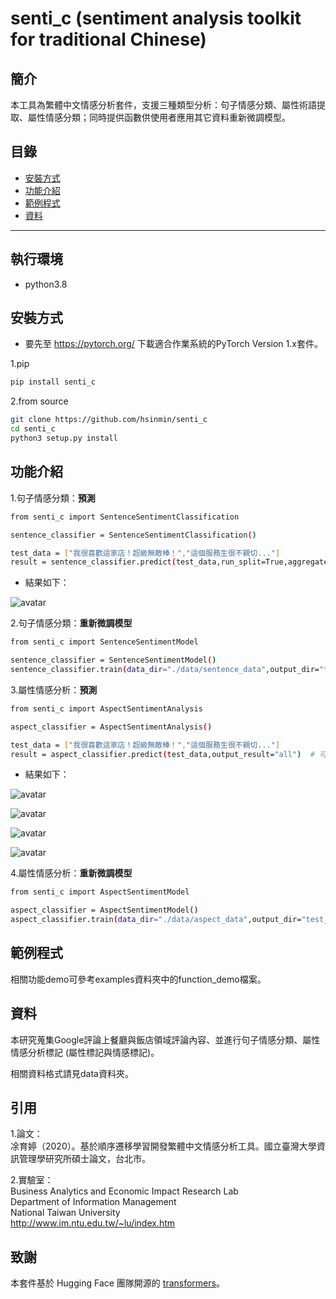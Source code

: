 # senti_c (sentiment analysis toolkit for traditional Chinese)

## 簡介
本工具為繁體中文情感分析套件，支援三種類型分析：句子情感分類、屬性術語提取、屬性情感分類；同時提供函數供使用者應用其它資料重新微調模型。

## 目錄
* [安裝方式](#安装方式)
* [功能介紹](#功能介紹)
* [範例程式](#範例程式)
* [資料](#資料)

---

## 執行環境
* python3.8 

## 安裝方式
* 要先至 https://pytorch.org/ 下載適合作業系統的PyTorch Version 1.x套件。

1.pip 
```bash
pip install senti_c 
```

2.from source

```bash
git clone https://github.com/hsinmin/senti_c
cd senti_c
python3 setup.py install
```

## 功能介紹
1.句子情感分類：**預測**

```bash
from senti_c import SentenceSentimentClassification

sentence_classifier = SentenceSentimentClassification()

test_data = ["我很喜歡這家店！超級無敵棒！","這個服務生很不親切..."]  
result = sentence_classifier.predict(test_data,run_split=True,aggregate_strategy=False)  # 可依據需求調整參數
```
    
* 結果如下：

![avatar](https://upload.cc/i1/2020/08/04/LsiTvH.jpg)


2.句子情感分類：**重新微調模型**

```bash
from senti_c import SentenceSentimentModel

sentence_classifier = SentenceSentimentModel()
sentence_classifier.train(data_dir="./data/sentence_data",output_dir="test_fine_tuning_sent")  # 可依據需求調整參數
```


3.屬性情感分析：**預測**

```bash
from senti_c import AspectSentimentAnalysis

aspect_classifier = AspectSentimentAnalysis()

test_data = ["我很喜歡這家店！超級無敵棒！","這個服務生很不親切..."]   
result = aspect_classifier.predict(test_data,output_result="all")  # 可依據需求調整參數
```
*  結果如下：

![avatar](https://upload.cc/i1/2020/08/04/sfOrPp.jpg)

![avatar](https://upload.cc/i1/2020/08/04/qhECn7.jpg)

![avatar](https://upload.cc/i1/2020/08/04/otg9XV.jpg)

![avatar](https://upload.cc/i1/2020/08/04/u2Exd9.jpg)



4.屬性情感分析：**重新微調模型**

```bash
from senti_c import AspectSentimentModel

aspect_classifier = AspectSentimentModel()
aspect_classifier.train(data_dir="./data/aspect_data",output_dir="test_fine_tuning_aspect")  # 可依據需求調整參數
```

## 範例程式
相關功能demo可參考examples資料夾中的function_demo檔案。



## 資料
本研究蒐集Google評論上餐廳與飯店領域評論內容、並進行句子情感分類、屬性情感分析標記 (屬性標記與情感標記)。

相關資料格式請見data資料夾。

## 引用
1.論文：    
凃育婷（2020）。基於順序遷移學習開發繁體中文情感分析工具。國立臺灣大學資訊管理學研究所碩士論文，台北市。


2.實驗室：    
Business Analytics and Economic Impact Research Lab  
Department of Information Management  
National Taiwan University     
http://www.im.ntu.edu.tw/~lu/index.htm  

## 致謝
本套件基於 Hugging Face 團隊開源的 <a href="https://github.com/huggingface/transformers">transformers</a>。 











